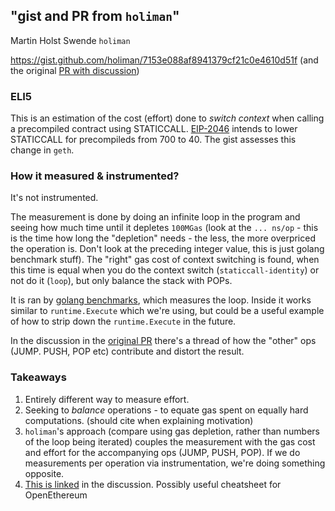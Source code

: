 ## "gist and PR from `holiman`"

Martin Holst Swende `holiman`

https://gist.github.com/holiman/7153e088af8941379cf21c0e4610d51f
(and the original [PR with discussion](https://github.com/ethereum/go-ethereum/pull/21207))

### ELI5

This is an estimation of the cost (effort) done to _switch context_ when calling a precompiled contract using STATICCALL.
[EIP-2046](https://eips.ethereum.org/EIPS/eip-2046) intends to lower STATICCALL for precompileds from 700 to 40.
The gist assesses this change in `geth`.

### How it measured & instrumented?

It's not instrumented.

The measurement is done by doing an infinite loop in the program and seeing how much time until it depletes `100MGas` (look at the `... ns/op` - this is the time how long the "depletion" needs - the less, the more overpriced the operation is. Don't look at the preceding integer value, this is just golang benchmark stuff).
The "right" gas cost of context switching is found, when this time is equal when you do the context switch (`staticcall-identity`) or not do it (`loop`), but only balance the stack with POPs.

It is ran by [golang benchmarks](https://golang.org/pkg/testing/#hdr-Benchmarks), which measures the loop.
Inside it works similar to `runtime.Execute` which we're using, but could be a useful example of how to strip down the `runtime.Execute` in the future.

In the discussion in the [original PR](https://github.com/ethereum/go-ethereum/pull/21207) there's a thread of how the "other" ops (JUMP. PUSH, POP etc) contribute and distort the result.

### Takeaways

1. Entirely different way to measure effort.
2. Seeking to _balance_ operations - to equate gas spent on equally hard computations. (should cite when explaining motivation)
3. `holiman`'s approach (compare using gas depletion, rather than numbers of the loop being iterated) couples the measurement with the gas cost and effort for the accompanying ops (JUMP, PUSH, POP). If we do measurements per operation via instrumentation, we're doing something opposite.
4. [This is linked](https://github.com/matter-labs/openethereum/commit/77471a1d08a0f088dfd3b30802036b3e0fbb38a6) in the discussion. Possibly useful cheatsheet for OpenEthereum
